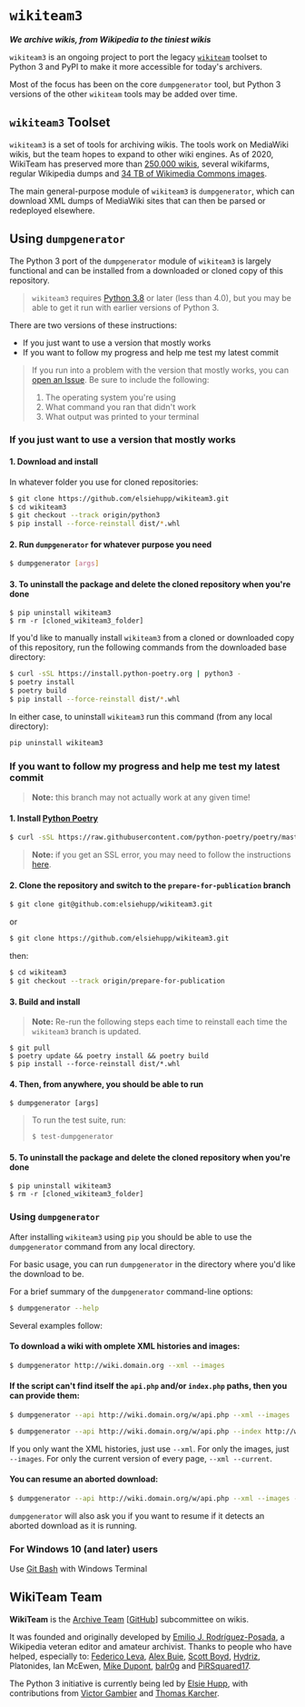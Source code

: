 # `wikiteam3`

***We archive wikis, from Wikipedia to the tiniest wikis***

`wikiteam3` is an ongoing project to port the legacy [`wikiteam`](https://github.com/WikiTeam/wikiteam) toolset to Python 3 and PyPI to make it more accessible for today's archivers.

Most of the focus has been on the core `dumpgenerator` tool, but Python 3 versions of the other `wikiteam` tools may be added over time.

## `wikiteam3` Toolset

`wikiteam3` is a set of tools for archiving wikis. The tools work on MediaWiki wikis, but the team hopes to expand to other wiki engines. As of 2020, WikiTeam has preserved more than [250,000 wikis](https://github.com/WikiTeam/wikiteam/wiki/Available-Backups), several wikifarms, regular Wikipedia dumps and [34 TB of Wikimedia Commons images](https://archive.org/details/wikimediacommons).

The main general-purpose module of `wikiteam3` is `dumpgenerator`, which can download XML dumps of MediaWiki sites that can then be parsed or redeployed elsewhere.

## Using `dumpgenerator`

The Python 3 port of the `dumpgenerator` module of `wikiteam3` is largely functional and can be installed from a downloaded or cloned copy of this repository.

> `wikiteam3` requires [Python 3.8](https://www.python.org/downloads/release/python-380/) or later (less than 4.0), but you may be able to get it run with earlier versions of Python 3.

There are two versions of these instructions:

* If you just want to use a version that mostly works
* If you want to follow my progress and help me test my latest commit

> If you run into a problem with the version that mostly works, you can [open an Issue](https://github.com/elsiehupp/wikiteam3/issues/new/choose). Be sure to include the following:
>
> 1. The operating system you're using
> 2. What command you ran that didn't work
> 3. What output was printed to your terminal

### If you just want to use a version that mostly works

#### 1. Download and install

In whatever folder you use for cloned repositories:

```bash
$ git clone https://github.com/elsiehupp/wikiteam3.git
$ cd wikiteam3
$ git checkout --track origin/python3
$ pip install --force-reinstall dist/*.whl
```

#### 2. Run `dumpgenerator` for whatever purpose you need

```bash
$ dumpgenerator [args]
```

#### 3. To uninstall the package and delete the cloned repository when you're done

```shell
$ pip uninstall wikiteam3
$ rm -r [cloned_wikiteam3_folder]
```

If you'd like to manually install `wikiteam3` from a cloned or downloaded copy of this repository, run the following commands from the downloaded base directory:

```bash
$ curl -sSL https://install.python-poetry.org | python3 -
$ poetry install
$ poetry build
$ pip install --force-reinstall dist/*.whl
```

In either case, to uninstall `wikiteam3` run this command (from any local directory):

```bash
pip uninstall wikiteam3
```

### If you want to follow my progress and help me test my latest commit

> **Note:** this branch may not actually work at any given time!

#### 1. Install [Python Poetry](https://python-poetry.org/)

```bash
$ curl -sSL https://raw.githubusercontent.com/python-poetry/poetry/master/get-poetry.py | python -
```

> **Note:** if you get an SSL error, you may need to follow the instructions [here](https://github.com/python-poetry/poetry/issues/5117).

#### 2. Clone the repository and switch to the `prepare-for-publication` branch

```bash
$ git clone git@github.com:elsiehupp/wikiteam3.git
```

or

```bash
$ git clone https://github.com/elsiehupp/wikiteam3.git
```

then:

```bash
$ cd wikiteam3
$ git checkout --track origin/prepare-for-publication
```

#### 3. Build and install

> **Note:** Re-run the following steps each time to reinstall each time the `wikiteam3` branch is updated.

```shell
$ git pull
$ poetry update && poetry install && poetry build
$ pip install --force-reinstall dist/*.whl
```

#### 4. Then, from anywhere, you should be able to run

```shell
$ dumpgenerator [args]
```

> To run the test suite, run:
>
> ```bash
> $ test-dumpgenerator
> ```

#### 5. To uninstall the package and delete the cloned repository when you're done

```shell
$ pip uninstall wikiteam3
$ rm -r [cloned_wikiteam3_folder]
```

### Using `dumpgenerator`

After installing `wikiteam3` using `pip` you should be able to use the `dumpgenerator` command from any local directory.

For basic usage, you can run `dumpgenerator` in the directory where you'd like the download to be.

For a brief summary of the `dumpgenerator` command-line options:

```bash
$ dumpgenerator --help
```

Several examples follow:

#### To download a wiki with omplete XML histories and images:

```bash
$ dumpgenerator http://wiki.domain.org --xml --images
```

#### If the script can't find itself the `api.php` and/or `index.php` paths, then you can provide them:

```bash
$ dumpgenerator --api http://wiki.domain.org/w/api.php --xml --images
```


```bash
$ dumpgenerator --api http://wiki.domain.org/w/api.php --index http://wiki.domain.org/w/index.php --xml --images
```

If you only want the XML histories, just use `--xml`. For only the images, just `--images`. For only the current version of every page, `--xml --current`.

#### You can resume an aborted download:

```bash
$ dumpgenerator --api http://wiki.domain.org/w/api.php --xml --images --resume --path=/path/to/incomplete-dump
```

`dumpgenerator` will also ask you if you want to resume if it detects an aborted download as it is running.

### For Windows 10 (and later) users ###
Use [Git Bash](https://gitforwindows.org/) with Windows Terminal

## WikiTeam Team

**WikiTeam** is the [Archive Team](http://www.archiveteam.org) [[GitHub](https://github.com/ArchiveTeam)] subcommittee on wikis.

It was founded and originally developed by [Emilio J. Rodríguez-Posada](https://github.com/emijrp), a Wikipedia veteran editor and amateur archivist. Thanks to people who have helped, especially to: [Federico Leva](https://github.com/nemobis), [Alex Buie](https://github.com/ab2525), [Scott Boyd](http://www.sdboyd56.com), [Hydriz](https://github.com/Hydriz), Platonides, Ian McEwen, [Mike Dupont](https://github.com/h4ck3rm1k3), [balr0g](https://github.com/balr0g) and [PiRSquared17](https://github.com/PiRSquared17).

The Python 3 initiative is currently being led by [Elsie Hupp](https://github.com/elsiehupp), with contributions from [Victor Gambier](https://github.com/vgambier) and [Thomas Karcher](https://github.com/t-karcher).
